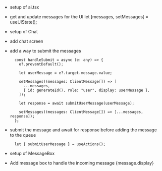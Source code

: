 - setup of ai.tsx

- get and update messages for the UI
  let [messages, setMessages] = useUIState<typeof AI>();

- setup of Chat

- add chat screen
  <Chat>
  </Chat>

- add a way to submit the messages
  ```
    const handleSubmit = async (e: any) => {
      e?.preventDefault();

      let userMessage = e?.target.message.value;

      setMessages((messages: ClientMessage[]) => [
        ...messages,
        { id: generateId(), role: "user", display: userMessage },
      ]);

      let response = await submitUserMessage(userMessage);

      setMessages((messages: ClientMessage[]) => [...messages, response]);
    };
  ```
  <Chat onUserMessageSubmit={handleSubmit}>
  </Chat>

- submit the message and await for response before adding the message to the queue
  ``` 
    let { submitUserMessage } = useActions();
  ```

- setup of MessageBox

- Add message box to handle the incoming message
  <MessageBox key={message.id} from={message.role}>
    {message.display}
  </MessageBox>
